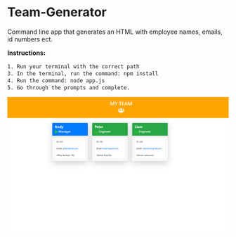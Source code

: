 # Team-Generator

Command line app that generates an HTML with employee names, emails, id numbers ect.



**Instructions:**

    1. Run your terminal with the correct path
    3. In the terminal, run the command: npm install
    4. Run the command: node app.js
    5. Go through the prompts and complete.


![Example](TeamExample.png)
